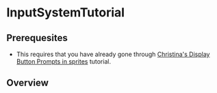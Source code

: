 # InputSystemTutorial

## Prerequesites

* This requires that you have already gone through [Christina's Display Button Prompts in sprites](https://www.youtube.com/watch?v=JdGgrMWIknE) tutorial.


## Overview
